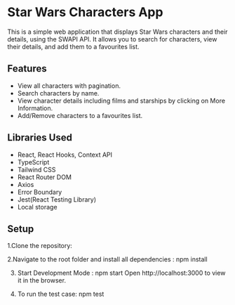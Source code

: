 # Star Wars Characters App

This is a simple web application that displays Star Wars characters and their details, using the SWAPI API. It allows you to search for characters, view their details, and add them to a favourites list.

## Features

- View all characters with pagination.
- Search characters by name.
- View character details including films and starships by clicking on More Information.
- Add/Remove characters to a favourites list.

## Libraries Used

- React, React Hooks, Context API
- TypeScript
- Tailwind CSS
- React Router DOM
- Axios
- Error Boundary
- Jest(React Testing Library)
- Local storage

## Setup

1.Clone the repository:

2.Navigate to the root folder and install all dependencies : npm install

3. Start Development Mode : npm start
   Open http://localhost:3000 to view it in the browser.

4. To run the test case: npm test
